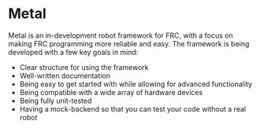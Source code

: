 # Metal
Metal is an in-development robot framework for FRC, with a focus on making FRC programming more reliable and easy. The framework is being developed with a few key goals in mind:

* Clear structure for using the framework
* Well-written documentation
* Being easy to get started with while allowing for advanced functionality
* Being compatible with a wide array of hardware devices
* Being fully unit-tested
* Having a mock-backend so that you can test your code without a real robot